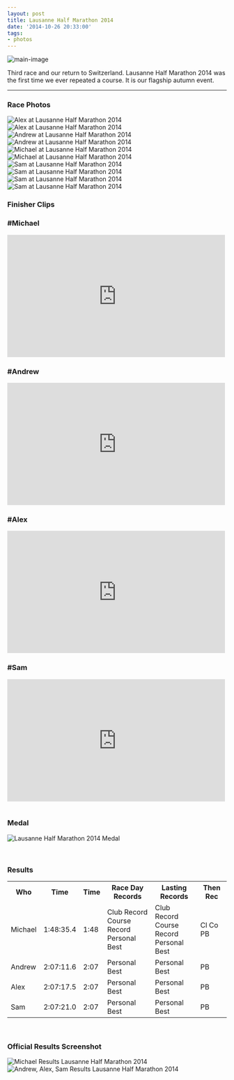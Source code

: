 ```yaml
---
layout: post
title: Lausanne Half Marathon 2014
date: '2014-10-26 20:33:00'
tags:
- photos
---
```


![main-image](/assets/images/lsn14-header.jpg)

Third race and our return to Switzerland. Lausanne Half Marathon 2014 was the first time we ever repeated a course. It is our flagship autumn event.

--------
### Race Photos

![Alex at Lausanne Half Marathon 2014](/assets/images/lsn14/4575073_p.jpg)
![Alex at Lausanne Half Marathon 2014](/assets/images/lsn14/4575586_p.jpg)
![Andrew at Lausanne Half Marathon 2014](/assets/images/lsn14/4584654_p.jpg)
![Andrew at Lausanne Half Marathon 2014](/assets/images/lsn14/4600259_p.jpg)
![Michael at Lausanne Half Marathon 2014](/assets/images/lsn14/4585553_p.jpg)
![Michael at Lausanne Half Marathon 2014](/assets/images/lsn14/4601425_p.jpg)
![Sam at Lausanne Half Marathon 2014](/assets/images/lsn14/4576129_p.jpg)
![Sam at Lausanne Half Marathon 2014](/assets/images/lsn14/4586539_p.jpg)
![Sam at Lausanne Half Marathon 2014](/assets/images/lsn14/4593088_p.jpg)
![Sam at Lausanne Half Marathon 2014](/assets/images/lsn14/4600912_p.jpg)

<style>
#columns {
column-width: 320px;
column-gap: 15px;
width: 90%;
max-width: 1100px;
margin: 50px auto;
}
div#columns figure {
background: #fefefe;
border: 2px solid #fcfcfc;
box-shadow: 0 1px 2px rgba(34, 25, 25, 0.4);
margin: 0 2px 15px;
padding: 15px; padding-bottom: 10px;
transition: opacity .4s ease-in-out;
column-break-inside: avoid;
display: inline-block;
}
div#columns figure img {
width: 100%; height: auto;
border-bottom: 1px solid #ccc;
padding-bottom: 15px;
margin-bottom: 5px;
}
</style>


### Finisher Clips

### #Michael
<iframe src="https://player.vimeo.com/video/120746536" width="500" height="281" frameborder="0" webkitallowfullscreen mozallowfullscreen allowfullscreen></iframe>

### #Andrew
<div class='embed-container'><iframe src="https://player.vimeo.com/video/120745366"  width="500" height="281" frameborder="0" webkitallowfullscreen mozallowfullscreen allowfullscreen></iframe></div>

### #Alex
<div class='embed-container'><iframe src="https://player.vimeo.com/video/120745358" width="500" height="281" frameborder="0" webkitallowfullscreen mozallowfullscreen allowfullscreen></iframe></div>

### #Sam
<div class='embed-container'><iframe src="https://player.vimeo.com/video/120745365" width="500" height="281"  frameborder="0" webkitallowfullscreen mozallowfullscreen allowfullscreen></iframe></div>

<br/>

### Medal

![Lausanne Half Marathon 2014 Medal](/content/images/2015/02/lsn2014medalsmall.png)

<br/>

### Results
<table>
<tr>
<th>Who</th>
<th class="hideMobile">Time</th>
<th class="showMobile">Time</th>
<th class="hideMobile">Race Day Records</th>
<th class="hideMobile">Lasting Records</th>
<th class="showMobile">Then Rec</th>
<!--- <th class="showMobile">Now Rec</th> --->
</th>
<tr>
<td>Michael</td>
<td class="hideMobile">1:48:35.4</td>
<td class="showMobile">1:48</td>
<td class="hideMobile"><span class="clubrec">Club Record</span><br><span class="courserec">Course Record</span><br><span class="pbrec">Personal Best</span></td>
<td class="hideMobile"><span class="clubrec">Club Record</span><br><span class="courserec">Course Record</span><br><span class="pbrec">Personal Best</span></td>
<td class="showMobile"><span class="clubrec">Cl</span> <span class="courserec">Co</span> <span class="pbrec">PB</span></td>
<!--- <td class="showMobile"><span class="clubrec">Cl</span> <span class="courserec">Co</span> <span class="pbrec">PB</span></td> --->
</tr>
<tr>
<td>Andrew</td>
<td class="hideMobile">2:07:11.6</td>
<td class="showMobile">2:07</td>
<td class="hideMobile"><span class="pbrec">Personal Best</span></td>
<td class="hideMobile"><span class="pbrec">Personal Best</span></td>
<td class="showMobile"><span class="pbrec">PB</span></td>
<!--- <td class="showMobile"><span class="pbrec">PB</span></td> --->
</tr>
<tr>
<td>Alex</td>
<td class="hideMobile">2:07:17.5</td>
<td class="showMobile">2:07</td>
<td class="hideMobile"><span class="pbrec">Personal Best</span></td>
<td class="hideMobile"><span class="pbrec">Personal Best</span></td>
<td class="showMobile"><span class="pbrec">PB</span></td>
<!--- <td class="showMobile"><span class="pbrec">PB</span> --></td>
</tr>
<tr>
<td>Sam</td>
<td class="hideMobile">2:07:21.0</td>
<td class="showMobile">2:07</td>
<td class="hideMobile"><span class="pbrec">Personal Best</span></td>
<td class="hideMobile"><span class="pbrec">Personal Best</span></td>
<td class="showMobile"><span class="pbrec">PB</span></td>
<!--- <td class="showMobile"><span class="pbrec">PB</span></td> --->
</tr>
</table>

<br/>

### Official Results Screenshot
![Michael Results Lausanne Half Marathon 2014](/content/images/2015/02/Results_1.png)
![Andrew, Alex, Sam Results Lausanne Half Marathon 2014](/content/images/2015/02/Results_2.png)